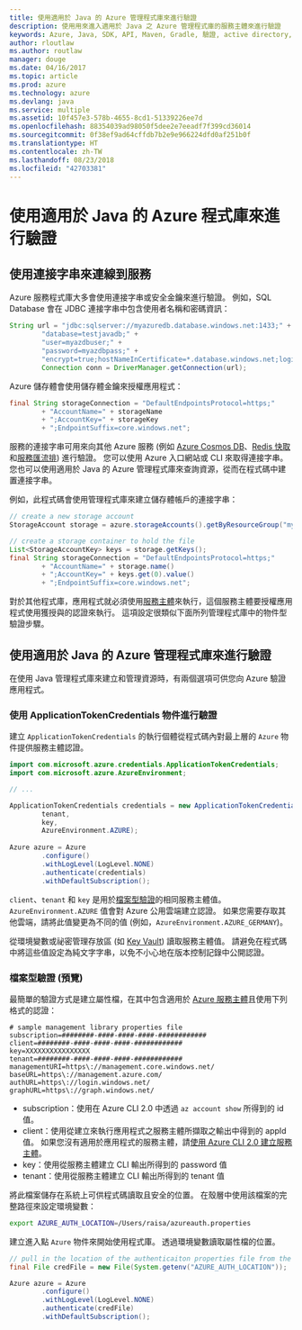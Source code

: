 ```yaml
---
title: 使用適用於 Java 的 Azure 管理程式庫來進行驗證
description: 使用用來進入適用於 Java 之 Azure 管理程式庫的服務主體來進行驗證
keywords: Azure, Java, SDK, API, Maven, Gradle, 驗證, active directory, 服務主體
author: rloutlaw
ms.author: routlaw
manager: douge
ms.date: 04/16/2017
ms.topic: article
ms.prod: azure
ms.technology: azure
ms.devlang: java
ms.service: multiple
ms.assetid: 10f457e3-578b-4655-8cd1-51339226ee7d
ms.openlocfilehash: 88354039ad98050f5dee2e7eeadf7f399cd36014
ms.sourcegitcommit: 0f38ef9ad64cffdb7b2e9e966224dfd0af251b0f
ms.translationtype: HT
ms.contentlocale: zh-TW
ms.lasthandoff: 08/23/2018
ms.locfileid: "42703381"
---
```

# <a name="authenticate-with-the-azure-libraries-for-java"></a>使用適用於 Java 的 Azure 程式庫來進行驗證 

## <a name="connect-to-services-with-connection-strings"></a>使用連接字串來連線到服務

Azure 服務程式庫大多會使用連接字串或安全金鑰來進行驗證。 例如，SQL Database 會在 JDBC 連接字串中包含使用者名稱和密碼資訊：

```java
String url = "jdbc:sqlserver://myazuredb.database.windows.net:1433;" + 
        "database=testjavadb;" + 
        "user=myazdbuser;" +
        "password=myazdbpass;" +
        "encrypt=true;hostNameInCertificate=*.database.windows.net;loginTimeout=30;";
        Connection conn = DriverManager.getConnection(url);
```

Azure 儲存體會使用儲存體金鑰來授權應用程式：

```java
final String storageConnection = "DefaultEndpointsProtocol=https;"
        + "AccountName=" + storageName 
        + ";AccountKey=" + storageKey
        + ";EndpointSuffix=core.windows.net";
```

服務的連接字串可用來向其他 Azure 服務 (例如 [Azure Cosmos DB](https://docs.microsoft.com/azure/cosmos-db/sql-api-java-application#UseService)、[Redis 快取](https://docs.microsoft.com/azure/redis-cache/cache-java-get-started)和[服務匯流排](https://docs.microsoft.com/azure/service-bus-messaging/service-bus-java-how-to-use-queues)) 進行驗證。 您可以使用 Azure 入口網站或 CLI 來取得連接字串。  您也可以使用適用於 Java 的 Azure 管理程式庫來查詢資源，從而在程式碼中建置連接字串。 

例如，此程式碼會使用管理程式庫來建立儲存體帳戶的連接字串：

```java
// create a new storage account
StorageAccount storage = azure.storageAccounts().getByResourceGroup("myResourceGroup","myStorageAccount");

// create a storage container to hold the file
List<StorageAccountKey> keys = storage.getKeys();
final String storageConnection = "DefaultEndpointsProtocol=https;"
        + "AccountName=" + storage.name()
        + ";AccountKey=" + keys.get(0).value()
        + ";EndpointSuffix=core.windows.net";
```

對於其他程式庫，應用程式就必須使用[服務主體](https://docs.microsoft.com/azure/active-directory/develop/active-directory-application-objects)來執行，這個服務主體要授權應用程式使用獲授與的認證來執行。 這項設定很類似下面所列管理程式庫中的物件型驗證步驟。

<a name="mgmt-auth"></a>

##  <a name="authenticate-with-the-azure-management-libraries-for-java"></a>使用適用於 Java 的 Azure 管理程式庫來進行驗證

在使用 Java 管理程式庫來建立和管理資源時，有兩個選項可供您向 Azure 驗證應用程式。

### <a name="authenticate-with-an-applicationtokencredentials-object"></a>使用 ApplicationTokenCredentials 物件進行驗證

建立 `ApplicationTokenCredentials` 的執行個體從程式碼內對最上層的 `Azure` 物件提供服務主體認證。

```java
import com.microsoft.azure.credentials.ApplicationTokenCredentials;
import com.microsoft.azure.AzureEnvironment;

// ...

ApplicationTokenCredentials credentials = new ApplicationTokenCredentials(client, 
        tenant,
        key, 
        AzureEnvironment.AZURE);
        
Azure azure = Azure
        .configure()
        .withLogLevel(LogLevel.NONE)
        .authenticate(credentials)
        .withDefaultSubscription();
```

`client`、`tenant` 和 `key` 是用於[檔案型驗證](#mgmt-file)的相同服務主體值。 `AzureEnvironment.AZURE` 值會對 Azure 公用雲端建立認證。 如果您需要存取其他雲端，請將此值變更為不同的值 (例如，`AzureEnvironment.AZURE_GERMANY`)。  

 從環境變數或祕密管理存放區 (如 [Key Vault](/azure/key-vault/key-vault-whatis)) 讀取服務主體值。 請避免在程式碼中將這些值設定為純文字字串，以免不小心地在版本控制記錄中公開認證。   

<a name="mgmt-file"></a>

### <a name="file-based-authentication-preview"></a>檔案型驗證 (預覽)

最簡單的驗證方式是建立屬性檔，在其中包含適用於 [Azure 服務主體](https://docs.microsoft.com/azure/active-directory/develop/active-directory-application-objects)且使用下列格式的認證：

```text
# sample management library properties file
subscription=########-####-####-####-############
client=########-####-####-####-############
key=XXXXXXXXXXXXXXXX
tenant=########-####-####-####-############
managementURI=https\://management.core.windows.net/
baseURL=https\://management.azure.com/
authURL=https\://login.windows.net/
graphURL=https\://graph.windows.net/
```

- subscription：使用在 Azure CLI 2.0 中透過 `az account show` 所得到的 id 值。
- client：使用從建立來執行應用程式之服務主體所擷取之輸出中得到的 appId 值。 如果您沒有適用於應用程式的服務主體，請[使用 Azure CLI 2.0 建立服務主體](https://docs.microsoft.com/cli/azure/create-an-azure-service-principal-azure-cli)。
- key：使用從服務主體建立 CLI 輸出所得到的 password 值 
- tenant：使用從服務主體建立 CLI 輸出所得到的 tenant 值

將此檔案儲存在系統上可供程式碼讀取且安全的位置。 在殼層中使用該檔案的完整路徑來設定環境變數：

```bash
export AZURE_AUTH_LOCATION=/Users/raisa/azureauth.properties
```

建立進入點 `Azure` 物件來開始使用程式庫。 透過環境變數讀取屬性檔的位置。

```java
// pull in the location of the authenticaiton properties file from the environment 
final File credFile = new File(System.getenv("AZURE_AUTH_LOCATION"));

Azure azure = Azure
        .configure()
        .withLogLevel(LogLevel.NONE)
        .authenticate(credFile)
        .withDefaultSubscription();
```



